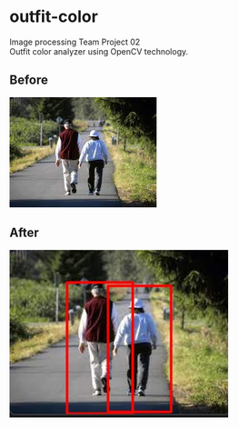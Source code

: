 # outfit-color
Image processing Team Project 02  
Outfit color analyzer using OpenCV technology.  
## Before  
![before](images/people_walking.jpg)  
## After  
![after](images/output.jpg)